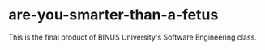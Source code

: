 # are-you-smarter-than-a-fetus
This is the final product of BINUS University's Software Engineering class.
